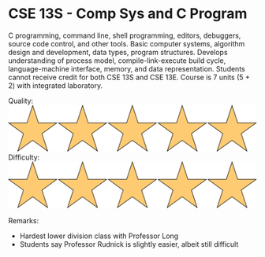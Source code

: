 # CSE 13S - Comp Sys and C Program

C programming, command line, shell programming, editors, debuggers, source code control, and other tools. Basic computer systems, algorithm design and development, data types, program structures. Develops understanding of process model, compile-link-execute build cycle, language-machine interface, memory, and data representation. Students cannot receive credit for both CSE 13S and CSE 13E. Course is 7 units (5 + 2) with integrated laboratory.

Quality: ![](../Media/5star.png)
Difficulty: ![](../Media/5star.png)

Remarks:

- Hardest lower division class with Professor Long
- Students say Professor Rudnick is slightly easier, albeit still difficult